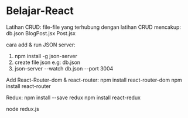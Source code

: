 # Belajar-React

Latihan CRUD:
file-file yang terhubung dengan latihan CRUD mencakup:
db.json
BlogPost.jsx
Post.jsx

cara add & run JSON server:
1. npm install -g json-server
2. create file json e.g: db.json
3. json-server --watch db.json --port 3004

Add React-Router-dom & react-router:
npm install react-router-dom
npm install react-router

Redux:
npm install --save redux
npm install react-redux

node redux.js
